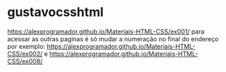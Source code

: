 # gustavocsshtml
 https://alexprogramador.github.io/Materiais-HTML-CSS/ex001/
 para acessar as outras paginas é só mudar a numeração no final do endereço por exemplo:
 https://alexprogramador.github.io/Materiais-HTML-CSS/ex002/  e
 https://alexprogramador.github.io/Materiais-HTML-CSS/ex008/
